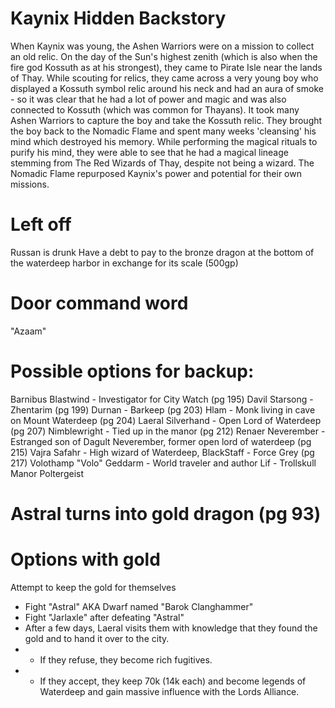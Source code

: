 # Kaynix Hidden Backstory
When Kaynix was young, the Ashen Warriors were on a mission to collect an old relic. On the day of the Sun's highest zenith (which is also when the fire god Kossuth as at his strongest), they came to Pirate Isle near the lands of Thay. While scouting for relics, they came across a very young boy who displayed a Kossuth symbol relic around his neck and had an aura of smoke - so it was clear that he had a lot of power and magic and was also connected to Kossuth (which was common for Thayans). It took many Ashen Warriors to capture the boy and take the Kossuth relic. They brought the boy back to the Nomadic Flame and spent many weeks 'cleansing' his mind which destroyed his memory. While performing the magical rituals to purify his mind, they were able to see that he had a magical lineage stemming from The Red Wizards of Thay, despite not being a wizard. The Nomadic Flame repurposed Kaynix's power and potential for their own missions.

# Left off

Russan is drunk
Have a debt to pay to the bronze dragon at the bottom of the waterdeep harbor in exchange for its scale (500gp)

# Door command word
"Azaam"

# Possible options for backup:
Barnibus Blastwind - Investigator for City Watch (pg 195)
Davil Starsong - Zhentarim (pg 199)
Durnan - Barkeep (pg 203)
Hlam - Monk living in cave on Mount Waterdeep (pg 204)
Laeral Silverhand - Open Lord of Waterdeep (pg 207)
Nimblewright - Tied up in the manor (pg 212)
Renaer Neverember - Estranged son of Dagult Neverember, former open lord of waterdeep (pg 215)
Vajra Safahr - High wizard of Waterdeep, BlackStaff - Force Grey (pg 217)
Volothamp "Volo" Geddarm - World traveler and author
Lif - Trollskull Manor Poltergeist

# Astral turns into gold dragon (pg 93)



# Options with gold
Attempt to keep the gold for themselves
* Fight "Astral" AKA Dwarf named "Barok Clanghammer"
* Fight "Jarlaxle" after defeating "Astral"
* After a few days, Laeral visits them with knowledge that they found the gold and to hand it over to the city.
* * If they refuse, they become rich fugitives.
* * If they accept, they keep 70k (14k each) and become legends of Waterdeep and gain massive influence with the Lords Alliance.




